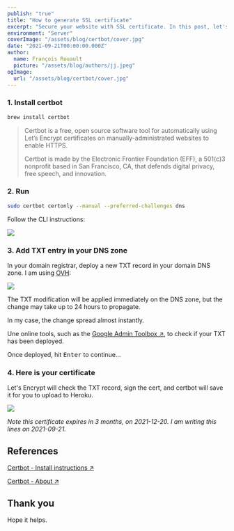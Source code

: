 ```yaml
---
publish: "true"
title: "How to generate SSL certificate"
excerpt: "Secure your website with SSL certificate. In this post, let's generate SSL Certificate with Lets Encrypt."
environment: "Server"
coverImage: "/assets/blog/certbot/cover.jpg"
date: "2021-09-21T00:00:00.000Z"
author:
  name: François Rouault
  picture: "/assets/blog/authors/jj.jpeg"
ogImage:
  url: "/assets/blog/certbot/cover.jpg"
---
```


### 1. Install certbot

```sh
brew install certbot
```

> Certbot is a free, open source software tool for automatically using Let’s Encrypt certificates on manually-administrated websites to enable HTTPS.
>
> Certbot is made by the Electronic Frontier Foundation (EFF), a 501(c)3 nonprofit based in San Francisco, CA, that defends digital privacy, free speech, and innovation.

### 2. Run

```sh
sudo certbot certonly --manual --preferred-challenges dns
```

Follow the CLI instructions:

![](/assets/blog/certbot/sudo_certbot_1.jpg)

### 3. Add TXT entry in your DNS zone

In your domain registrar, deploy a new TXT record in your domain DNS zone. I am using [OVH](https://ovh.com):

![](/assets/blog/certbot/add_txt_dns_zone.jpg)

The TXT modification will be applied immediately on the DNS zone, but the change may take up to 24 hours to propagate.

In my case, the change spread almost instantly.

Une online tools, such as the [Google Admin Toolbox ↗](https://toolbox.googleapps.com/apps/dig/#TXT/), to check if your TXT has been deployed.

Once deployed, hit <kbd>Enter</kbd> to continue...

### 4. Here is your certificate

Let's Encrypt will check the TXT record, sign the cert, and certbot will save it for you to upload to Heroku.

![](/assets/blog/certbot/sudo_certbot_2.jpg)

_Note this certificate expires in 3 months, on 2021-12-20. I am writing this lines on 2021-09-21._

## References

[Certbot - Install instructions ↗](https://certbot.eff.org/lets-encrypt/osx-other.html)

[Certbot - About ↗](https://certbot.eff.org/about/)

## Thank you

Hope it helps.
